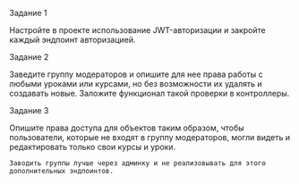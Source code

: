 Задание 1

Настройте в проекте использование JWT-авторизации и закройте каждый эндпоинт авторизацией.

Задание 2

Заведите группу модераторов и опишите для нее права работы с любыми уроками или курсами, но без возможности их удалять и создавать новые. Заложите функционал такой проверки в контроллеры.

Задание 3

Опишите права доступа для объектов таким образом, чтобы пользователи, которые не входят в группу модераторов, могли видеть и редактировать только свои курсы и уроки.

    Заводить группы лучше через админку и не реализовывать для этого дополнительных эндпоинтов.
